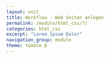 ```yaml
---
layout: unit
title: Workflow - Web Seiten anlegen
permalink: /module/html_css/7/
categories: html_css
excerpt: "Lorem Ipsum Dolor"
navigation_group: module
theme: tomato_8
---
```


